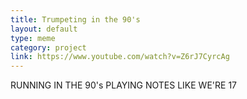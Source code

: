 ```yaml
---
title: Trumpeting in the 90's
layout: default
type: meme
category: project
link: https://www.youtube.com/watch?v=Z6rJ7CyrcAg
---
```


RUNNING IN THE 90's
PLAYING NOTES LIKE WE'RE 17
